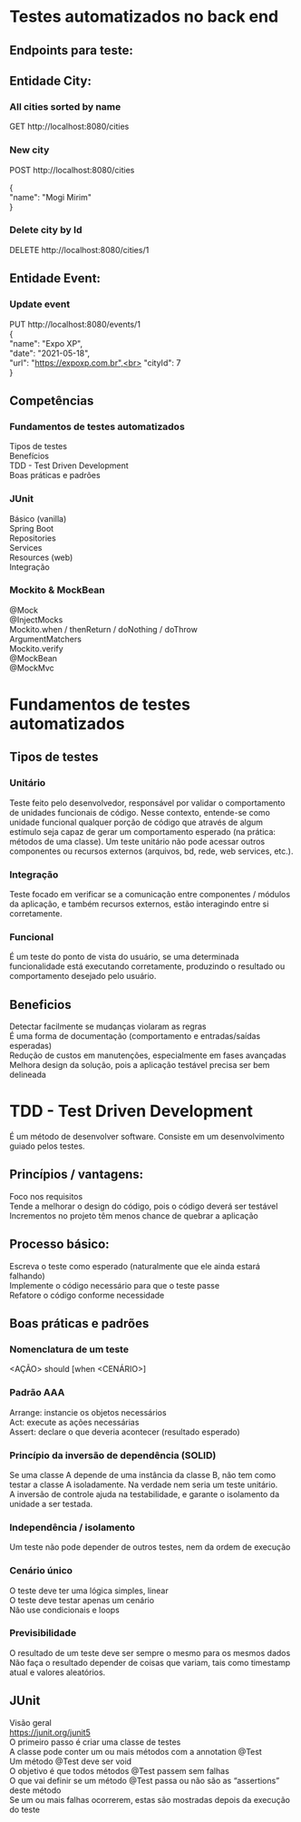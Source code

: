 # Testes automatizados no back end<br>

## Endpoints para teste:<br>

## Entidade City:<br>
### All cities sorted by name<br>
GET http://localhost:8080/cities<br>

### New city<br>
POST http://localhost:8080/cities<br>

{<br>
    "name": "Mogi Mirim"<br>
}<br>

### Delete city by Id<br>
DELETE http://localhost:8080/cities/1<br>

## Entidade Event:<br>
### Update event<br>
PUT http://localhost:8080/events/1<br>
{<br>
    "name": "Expo XP",<br>
    "date": "2021-05-18",<br>
    "url": "https://expoxp.com.br",<br>
    "cityId": 7<br>
}<br>

## Competências<br>
### Fundamentos de testes automatizados<br>
Tipos de testes<br>
Benefícios<br>
TDD - Test Driven Development<br>
Boas práticas e padrões<br>
### JUnit<br>
Básico (vanilla)<br>
Spring Boot<br>
Repositories<br>
Services<br>
Resources (web)<br>
Integração<br>

### Mockito & MockBean<br>
@Mock<br>
@InjectMocks<br>
Mockito.when / thenReturn / doNothing / doThrow<br>
ArgumentMatchers<br>
Mockito.verify<br>
@MockBean<br>
@MockMvc<br>

# Fundamentos de testes automatizados<br>
## Tipos de testes<br>
### Unitário<br>
Teste feito pelo desenvolvedor, responsável por validar o comportamento de unidades funcionais de código. Nesse contexto, entende-se como unidade funcional qualquer porção de código que através de algum estímulo seja capaz de gerar um comportamento esperado (na prática: métodos de uma classe). Um teste unitário não pode acessar outros componentes ou recursos externos (arquivos, bd, rede, web services, etc.).<br>
### Integração<br>
Teste focado em verificar se a comunicação entre componentes / módulos da aplicação, e também recursos externos, estão interagindo entre si corretamente.<br>
### Funcional<br>
É um teste do ponto de vista do usuário, se uma determinada funcionalidade está executando corretamente, produzindo o resultado ou comportamento desejado pelo usuário.<br>

## Beneficios<br>
Detectar facilmente se mudanças violaram as regras<br>
É uma forma de documentação (comportamento e entradas/saídas esperadas)<br>
Redução de custos em manutenções, especialmente em fases avançadas<br>
Melhora design da solução, pois a aplicação testável precisa ser bem delineada<br>

# TDD - Test Driven Development<br>
É um método de desenvolver software. Consiste em um desenvolvimento guiado pelos testes.<br>

## Princípios / vantagens:<br>
Foco nos requisitos<br>
Tende a melhorar o design do código, pois o código deverá ser testável<br>
Incrementos no projeto têm menos chance de quebrar a aplicação<br>

## Processo básico:<br>
Escreva o teste como esperado (naturalmente que ele ainda estará falhando)<br>
Implemente o código necessário para que o teste passe<br>
Refatore o código conforme necessidade<br>

## Boas práticas e padrões<br>
### Nomenclatura de um teste<br>
<AÇÃO> should <EFEITO> [when <CENÁRIO>]<br>

### Padrão AAA<br>
Arrange: instancie os objetos necessários<br>
Act: execute as ações necessárias<br>
Assert: declare o que deveria acontecer (resultado esperado)<br>

### Princípio da inversão de dependência (SOLID)<br>
Se uma classe A depende de uma instância da classe B, não tem como testar a classe A isoladamente. Na verdade nem seria um teste unitário.<br>
A inversão de controle ajuda na testabilidade, e garante o isolamento da unidade a ser testada.<br>

### Independência / isolamento<br>
Um teste não pode depender de outros testes, nem da ordem de execução<br>

### Cenário único<br>
O teste deve ter uma lógica simples, linear<br>
O teste deve testar apenas um cenário<br>
Não use condicionais e loops<br>

### Previsibilidade<br>
O resultado de um teste deve ser sempre o mesmo para os mesmos dados<br>
Não faça o resultado depender de coisas que variam, tais como timestamp atual e valores aleatórios.<br>


## JUnit <br>
Visão geral<br>
https://junit.org/junit5<br>
O primeiro passo é criar uma classe de testes<br>
A classe pode conter um ou mais métodos com a annotation @Test<br>
Um método @Test deve ser void<br>
O objetivo é que todos métodos @Test passem sem falhas<br>
O que vai definir se um método @Test passa ou não são as “assertions” deste método<br>
Se um ou mais falhas ocorrerem, estas são mostradas depois da execução do teste<br>
